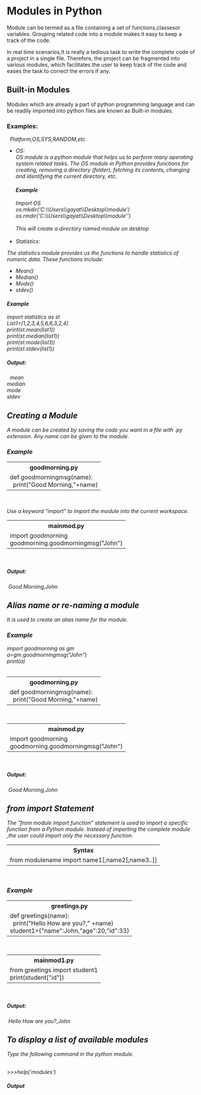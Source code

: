 <h1>Modules in Python</h1>
<p>Module can be termed as a file containing a set of functions,classesor variables. Grouping related code into a module
makes it easy to keep a track of the code. </p>
<p>In real time scenarios,It is really a tedious task to write the complete code of a project in a single file.
Therefore, the project can be fragmented into various modules, which facilitates the user to keep track of the code
and eases the task to correct the errors if any.</p>

<h2>Built-in Modules</h2>
<p> Modules which are already a part of python programming language and can be readily imported into python files are 
known as Built-in modules.</p>
<h3>Examples:</h3>&nbsp; <i> Platform,OS,SYS,RANDOM,etc.<br>
<ul><li>OS:</li>OS module is a python module that helps us to perform many operating system related tasks. The OS module in Python provides functions
for creating, removing a directory (folder), fetching its contents, changing and identifying the current directory, etc.
<h4>Example</h4>
Import OS<br>
os.mkdir(‘C:\\Users\\gayat\\Desktop\\module’)<br>
os.rmdir(‘C:\\Users\\gayat\\Desktop\\module’’)<br><br>
<i>This will create a directory named module on desktop</i><br><br>

<li>Statistics:</li></ul> The statistics module provides us the functions to handle statistics of numeric data. These functions include:<br>
<ul><li>Mean()</li><li>Median()</li><li>Mode()</li><li>stdev()</li></ul>
<h4>Example</h4>

import statistics as st<br>
List1=[1,2,3,4,5,6,6,3,2,4]<br>
print(st.mean(list1))<br>
print(st.median(list1))<br>
print(st.mode(list1))<br>
print(st.stdev(list1))

<h5>Output:</h5>&nbsp mean<br>
                      median<br>
                      mode<br>
                      stdev

                      
                      


<h2>Creating a Module</h2>
<p>A module can be created by saving the code you want in a file with .py extension. Any name can be given to the module.</p>
<h3>Example</h3>
<table><tr><th>goodmorning.py</th></tr><tr><td>def goodmorningmsg(name):<br>
&nbsp;&nbsp;print("Good Morning,"+name)</td></tr></table><br>
<p>Use a keyword <i>"import"</i> to import the module into the current workspace.</p>
<table><tr><th>mainmod.py</th></tr><tr><td>import goodmorning<br>
goodmorning.goodmorningmsg("John")</td></tr></table><br>
<h5>Output:</h5>&nbsp;Good Morning,John<br>
<h2>Alias name or re-naming a module</h2>
<p>It is used to create an alias name for the module.</p>
<h3>Example</h3>
import goodmorning as gm<br>
a=gm.goodmorningmsg("John")<br>
print(a)<br><br>
<table><tr><th>goodmorning.py</th></tr><tr><td>def goodmorningmsg(name):<br>
&nbsp;&nbsp;print("Good Morning,"+name)</td></tr></table><br>
<table><th>mainmod.py</th></tr><tr><td>import goodmorning<br>
goodmorning.goodmorningmsg("John")</td></tr></table><br>

<h5>Output:</h5>&nbsp;Good Morning,John<br>

<h2>from import Statement</h2>
<p>The "from module import function" statement is used to import a specific function from a Python module. Instead of importing the complete module ,the user could import only the necessary function.<br>
<table><tr><th>Syntax</th></tr><tr><td>from modulename import name1[,name2[,name3..]]</td></tr></table><br>
<h3>Example</h3>
<table><tr><th>greetings.py</th></tr><tr><td>def greetings(name):<br>
&nbsp;&nbsp;print("Hello How are you?," +name)<br>student1={"name":John,"age":20,"id":33}</td></tr></table><br>
<table><tr><th>mainmod1.py</th></tr><tr><td>from greetings import student1 <br>
print(student["id"])</td></tr></table><br>
<h5>Output:</h5>&nbsp;Hello How are you?,John<br>
<h2>To display a list of available modules</h2>
<p>Type the following command in the python module.</p><br>
<i>>>>help('modules')</i>
<h5>Output</h5>




